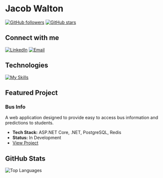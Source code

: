 # Jacob Walton

[![GitHub followers](https://img.shields.io/github/followers/Jacob-Walton?logo=github&style=for-the-badge&color=1e4c68&labelColor=000000)](https://github.com/Jacob-Walton)
[![GitHub stars](https://img.shields.io/github/stars/Jacob-Walton?logo=github&style=for-the-badge&color=1e4c68&labelColor=000000)](https://github.com/Jacob-Walton)

## Connect with me

[![LinkedIn](https://img.shields.io/badge/LinkedIn-Connect-0077B5?style=for-the-badge&logo=linkedin&logoColor=white&labelColor=000000)](https://www.linkedin.com/in/jacob-walton-588764362/)
[![Email](https://img.shields.io/badge/Email-jacob--walton%40konpeki.co.uk-1e4c68?style=for-the-badge&logo=gmail&logoColor=white&labelColor=000000)](mailto:jacob-walton@konpeki.co.uk)

## Technologies

[![My Skills](https://skillicons.dev/icons?i=rust,cs,python,go,js,ts,html,css,scss,nextjs,docker,heroku,aws,azure,dotnet,mongodb,postgres,redis,git&perline=22)](https://www.konpeki.co.uk/)

## Featured Project

### Bus Info

A web application designed to provide easy to access bus information and predictions to students.

- **Tech Stack:** ASP.NET Core, .NET, PostgreSQL, Redis
- **Status:** In Development
- [View Project](https://github.com/Jacob-Walton/buses-info)

## GitHub Stats

![Top Languages](https://github-readme-stats.vercel.app/api/top-langs/?username=Jacob-Walton&layout=compact&theme=dark&hide_border=true)
